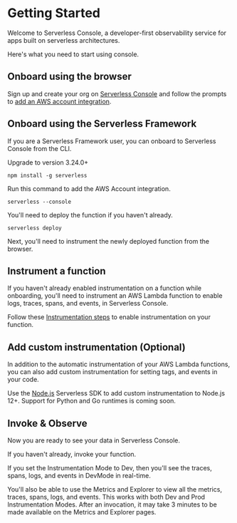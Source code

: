 <!--
title: Getting Started
menuText: Getting Started
description: Getting Started with Serverless Console
menuOrder: 1
-->

# Getting Started

Welcome to Serverless Console, a developer-first observability service for apps
built on serverless architectures.

Here's what you need to start using console.

## Onboard using the browser

Sign up and create your org on [Serverless Console](https://console.serverless.com?ref_website=https%3A%2F%2Fwww.serverless.com%2Fconsole%2Fdocs%2F)
and follow the prompts to [add an AWS account integration](./integrations/aws.md).

## Onboard using the Serverless Framework

If you are a Serverless Framework user, you can onboard to Serverless Console
from the CLI.

Upgrade to version 3.24.0+

```text
npm install -g serverless
```

Run this command to add the AWS Account integration.

```text
serverless --console 
```

You'll need to deploy the function if you haven't already.

```text
serverless deploy
```

Next, you'll need to instrument the newly deployed function from the browser.

## Instrument a function

If you haven't already enabled instrumentation on a function while onboarding,
you'll need to instrument an AWS Lambda function to enable logs, traces, spans,
and events, in Serverless Console.

Follow these [Instrumentation steps](./instrumentation.md) to enable
instrumentation on your function.

## Add custom instrumentation (Optional)

In addition to the automatic instrumentation of your AWS Lambda functions, you
can also add custom instrumentation for setting tags, and events in your code. 

Use the [Node.js](./nodejs-sdk.md) Serverless SDK to add custom instrumentation
to Node.js 12+. Support for Python and Go runtimes is coming soon.

## Invoke & Observe

Now you are ready to see your data in Serverless Console.

If you haven't already, invoke your function.

If you set the Instrumentation Mode to Dev, then you'll see the traces, spans,
logs, and events in DevMode in real-time.

You'll also be able to use the Metrics and Explorer to view all the metrics,
traces, spans, logs, and events. This works with both Dev and Prod
Instrumentation Modes. After an invocation, it may take 3 minutes to be made
available on the Metrics and Explorer pages.
